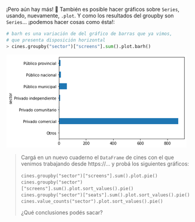 ¡Pero aún hay más! 🍿 También es posible hacer gráficos sobre `Series`, usando, nuevamente, `.plot`. Y como los resultados del groupby son `Series`... ¡podemos hacer cosas como ésta!:


```python
# barh es una variación de del gráfico de barras que ya vimos,
# que presenta disposición horizontal
> cines.groupby("sector")["screens"].sum().plot.barh()
```

<img src="https://raw.githubusercontent.com/MumukiProject/mumuki-guia-python3-agrupaciones-y-graficaciones/master/assets/cinemas_sector_barh_1663908367802.png" alt="cinemas_sector_barh_1663908367802.png" width="auto" height="auto">

> Cargá en un nuevo cuaderno el `DataFrame` de cines con el que venimos trabajando desde https://... y probá los siguientes gráficos:
>
> `cines.groupby("sector")["screens"].sum().plot.pie()`
> `cines.groupby("sector")["screens"].sum().plot.sort_values().pie()`
> `cines.groupby("sector")["seats"].sum().plot.sort_values().pie()`
> `cines.value_counts("sector").plot.sort_values().pie()`
>
> ¿Qué conclusiones podés sacar?
